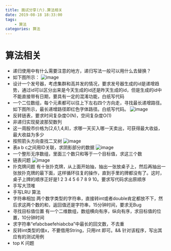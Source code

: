 ```yaml
---
title: 面试分享(六).算法相关
date: 2019-08-18 18:33:00
tags:
    - 算法
categories: 算法
---
```

# 算法相关
- 递归使用中有什么需要注意的地方，递归写法一般可以用什么去替换？
- 如下图所示：
 ![image](https://minioapi.frp.strongsickcat.com/file/dinghuang-blog-picture/WechatIMG230.png)
- 设计一个发号器，考虑集群和高并发的情况，要求发号器生成的id是递增趋势，通过id可以区分出来是今天生成的id还是昨天生成的id，但是生成的id中不能直接带有日期，要具有一定的混淆功能，白纸写代码
- 一个二位数组，每个元素都可以往上下左右四个方向走，寻找最长递增路径。如下图所示，最长递增路径即红色字体路径。白纸写代码。
 ![image](https://minioapi.frp.strongsickcat.com/file/dinghuang-blog-picture/WechatIMG231.png)
- 反转链表，要求时间复杂度O(N)，空间复杂度O(1)  
- 非递归实现斐波那契数列 
- 这一周股市价格为[2,6,1,4,8]，求哪一天买入哪一天卖出，可获得最大收益，最大收益为多少
- 按照箭头方向查找二叉树
 ![image](https://minioapi.frp.strongsickcat.com/file/dinghuang-blog-picture/WechatIMG233.png)
- 表a b c之间用ID关联，求阴影部分的数据
 ![image](https://minioapi.frp.strongsickcat.com/file/dinghuang-blog-picture/WechatIMG234.png)
- 一个整形无序数组，里面三个数只和等于一个目标值，求这三个数
- 链表问题
 ![image](https://minioapi.frp.strongsickcat.com/file/dinghuang-blog-picture/WechatIMG235.png)
- 扑克牌问题 
有十张扑克牌，从上面开始抽，抽出一张放桌子上，然后再抽出一张放扑克牌的最下面，这样循环往复的操作，直到手里的牌都没有了。这时，桌子上牌的顺序正好是1 2 3 4 5 6 7 8 9 10。要求写代码求出原顺序
- 手写大顶堆
- 手写LRU 算法
- 字符串相加
两个数字类型的字符串，直接转int或者double肯定都放不下，然后求这两个数的和，返回值还是字符串，15分钟时间，要求无Bug
- 寻找目标值位置
有一个二维数组，数组横向有序，纵向有序，求目标值的位置，10分钟时间
- 求字符串“efabcbaefehiabcba”中最长的回文数，不去重
- 反转int类型的值x，不要借用String，只用int 即可。&& 针对该程序，写出其应有的测试用例
- top K 问题